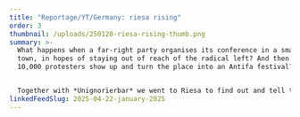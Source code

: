 ```yaml
---
title: "Reportage/YT/Germany: riesa rising"
order: 3
thumbnail: /uploads/250120-riesa-rising-thumb.png
summary: >-
  What happens when a far-right party organises its conference in a small Saxon
  town, in hopes of staying out of reach of the radical left? And then more than
  10,000 protesters show up and turn the place into an Antifa festival?


  Together with *Unignorierbar* we went to Riesa to find out and tell the story.
linkedFeedSlug: 2025-04-22-january-2025
---
```

